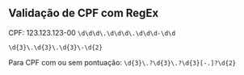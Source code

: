 ## Validação de CPF com RegEx

CPF: 123.123.123-00 
`\d\d\d\.\d\d\d\.\d\d\d-\d\d`

`\d{3}\.\d{3}\.\d{3}\-\d{2}`

Para CPF com ou sem pontuação: `\d{3}\.?\d{3}\.?\d{3}[-.]?\d{2}`
